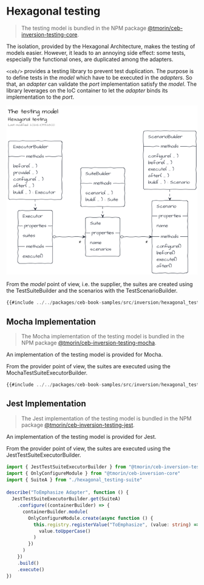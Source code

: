 # Hexagonal testing

> The testing model is bundled in the NPM package [@tmorin/ceb-inversion-testing-core](https://www.npmjs.com/package/@tmorin/ceb-inversion-testing-core).

The isolation, provided by the Hexagonal Architecture, makes the testing of models easier.
However, it leads to an annoying side effect: some tests, especially the functional ones, are duplicated among the adapters.

`<ceb/>` provides a testing library to prevent test duplication.
The purpose is to define tests in the _model_ which have to be executed in the _adapters_.
So that, an _adapter_ can validate the _port_ implementation satisfy the _model_.
The library leverages on the IoC container to let the _adapter_ binds its implementation to the _port_.

![The testing model](hexagonal_testing-model.png)

From the _model_ point of view, i.e. the supplier, the suites are created using the TestSuiteBuilder and the scenarios with the TestScenarioBuilder.

```typescript
{{#include ../../packages/ceb-book-samples/src/inversion/hexagonal_testing-suite.ts}}
```

## Mocha Implementation

> The Mocha implementation of the testing model is bundled in the NPM package [@tmorin/ceb-inversion-testing-mocha](https://www.npmjs.com/package/@tmorin/ceb-inversion-testing-mocha).

An implementation of the testing model is provided for Mocha.

From the provider point of view, the suites are executed using the MochaTestSuiteExecutorBuilder.

```typescript
{{#include ../../packages/ceb-book-samples/src/inversion/hexagonal_testing-mocha.ts}}
```

## Jest Implementation

> The Jest implementation of the testing model is bundled in the NPM package [@tmorin/ceb-inversion-testing-jest](https://www.npmjs.com/package/@tmorin/ceb-inversion-testing-jest).

An implementation of the testing model is provided for Jest.

From the provider point of view, the suites are executed using the JestTestSuiteExecutorBuilder.

```typescript
import { JestTestSuiteExecutorBuilder } from "@tmorin/ceb-inversion-testing-jest"
import { OnlyConfigureModule } from "@tmorin/ceb-inversion-core"
import { SuiteA } from "./hexagonal_testing-suite"

describe("ToEmphasize Adapter", function () {
  JestTestSuiteExecutorBuilder.get(SuiteA)
    .configure((containerBuilder) => {
      containerBuilder.module(
        OnlyConfigureModule.create(async function () {
          this.registry.registerValue("ToEmphasize", (value: string) =>
            value.toUpperCase()
          )
        })
      )
    })
    .build()
    .execute()
})
```
